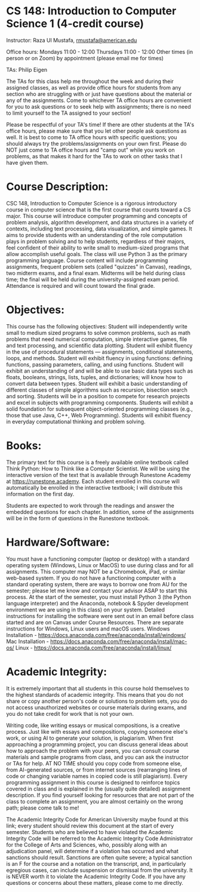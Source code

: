 # CS 148: Introduction to Computer Science 1 (4-credit course)

Instructor: Raza Ul Mustafa, rmustafa@american.edu

Office hours:
Mondays 11:00 - 12:00
Thursdays 11:00 - 12:00
Other times (in person or on Zoom) by appointment (please email me for times)


TAs:
Philip Eigen

The TAs for this class help me throughout the week and during their assigned classes, as well as provide office hours for students from any section who are struggling with or just have questions about the material or any of the assignments. Come to whichever TA office hours are convenient for you to ask questions or to seek help with assignments; there is no need to limit yourself to the TA assigned to your section!

Please be respectful of your TA's time! If there are other students at the TA's office hours, please make sure that you let other people ask questions as well. It is best to come to TA office hours with specific questions; you should always try the problems/assignments on your own first. Please do NOT just come to TA office hours and "camp out" while you work on problems, as that makes it hard for the TAs to work on other tasks that I have given them.


# Course Description:
CSC 148, Introduction to Computer Science is a rigorous introductory course in computer science that is the first course that counts toward a CS major. This course will introduce computer programming and concepts of problem analysis, algorithm development, and data structures in a variety of contexts, including text processing, data visualization, and simple games. It aims to provide students with an understanding of the role computation plays in problem solving and to help students, regardless of their majors, feel confident of their ability to write small to medium-sized programs that allow accomplish useful goals. The class will use Python 3 as the primary programming language.
Course content will include programming assignments, frequent problem sets (called "quizzes" in Canvas), readings, two midterm exams, and a final exam. Midterms will be held during class time; the final will be held during the university-assigned exam period. Attendance is required and will count toward the final grade.

# Objectives:
This course has the following objectives:
Student will independently write small to medium sized programs to solve common problems, such as math problems that need numerical computation, simple interactive games, file and text processing, and scientific data plotting.
Student will exhibit fluency in the use of procedural statements — assignments, conditional statements, loops, and methods.
Student will exhibit fluency in using functions: defining functions, passing parameters, calling, and using functions.
Student will exhibit an understanding of and will be able to use basic data types such as floats, booleans, strings, lists, tuples, and dictionaries; will know how to convert data between types.
Student will exhibit a basic understanding of different classes of simple algorithms such as recursion, bisection search and sorting.
Students will be in a position to compete for research projects and excel in subjects with programming components.
Students will exhibit a solid foundation for subsequent object-oriented programming classes (e.g., those that use Java, C++, Web Programming).
Students will exhibit fluency in everyday computational thinking and problem solving.

# Books:
The primary text for this course is a freely available online textbook called Think Python: How to Think like a Computer Scientist. We will be using the interactive version of the text that is available through Runestone Academy at https://runestone.academy. Each student enrolled in this course will automatically be enrolled in the interactive textbook; I will distribute this information on the first day.

Students are expected to work through the readings and answer the embedded questions for each chapter. In addition, some of the assignments will be in the form of questions in the Runestone textbook.


# Hardware/Software: 
You must have a functioning computer (laptop or desktop) with a standard operating system (Windows, Linux or MacOS) to use during class and for all assignments. This computer may NOT be a Chromebook, iPad, or similar web-based system. If you do not have a functioning computer with a standard operating system, there are ways to borrow one from AU for the semester; please let me know and contact your advisor ASAP to start this process. At the start of the semester, you must install Python 3 (the Python language interpreter) and the Anaconda, notebook & Spyder development environment we are using in this class) on your system. Detailed instructions for installing the software were sent out in an email before class started and are on Canvas under Course Resources. There are separate instructions for Windows, Linux users and macOS users.
Windows Installation - https://docs.anaconda.com/free/anaconda/install/windows/
Mac Installation - https://docs.anaconda.com/free/anaconda/install/mac-os/
Linux - https://docs.anaconda.com/free/anaconda/install/linux/


# Academic Integrity:
It is extremely important that all students in this course hold themselves to the highest standards of academic integrity. This means that you do not share or copy another person's code or solutions to problem sets, you do not access unauthorized websites or course materials during exams, and you do not take credit for work that is not your own.

Writing code, like writing essays or musical compositions, is a creative process. Just like with essays and compositions, copying someone else's work, or using AI to generate your solution, is plagiarism. When first approaching a programming project, you can discuss general ideas about how to approach the problem with your peers, you can consult course materials and sample programs from class, and you can ask the instructor or TAs for help. AT NO TIME should you copy code from someone else, from AI-generated sources, or from internet sources (rearranging lines of code or changing variable names in copied code is still plagiarism). Every programming assignment in this course is designed to reinforce topics covered in class and is explained in the (usually quite detailed) assignment description. If you find yourself looking for resources that are not part of the class to complete an assignment, you are almost certainly on the wrong path; please come talk to me!

The Academic Integrity Code for American University maybe found at this link; every student should review this document at the start of every semester. Students who are believed to have violated the Academic Integrity Code will be referred to the Academic Integrity Code Administrator for the College of Arts and Sciences, who, possibly along with an adjudication panel, will determine if a violation has occurred and what sanctions should result. Sanctions are often quite severe; a typical sanction is an F for the course and a notation on the transcript, and, in particularly egregious cases, can include suspension or dismissal from the university. It is NEVER worth it to violate the Academic Integrity Code. If you have any questions or concerns about these matters, please come to me directly.
